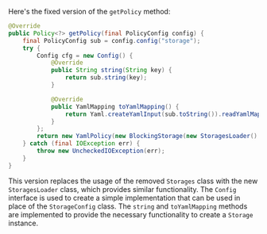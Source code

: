 Here's the fixed version of the `getPolicy` method:

```java
@Override
public Policy<?> getPolicy(final PolicyConfig config) {
    final PolicyConfig sub = config.config("storage");
    try {
        Config cfg = new Config() {
            @Override
            public String string(String key) {
                return sub.string(key);
            }

            @Override
            public YamlMapping toYamlMapping() {
                return Yaml.createYamlInput(sub.toString()).readYamlMapping();
            }
        };
        return new YamlPolicy(new BlockingStorage(new StoragesLoader().newStorage("", cfg)));
    } catch (final IOException err) {
        throw new UncheckedIOException(err);
    }
}
```

This version replaces the usage of the removed `Storages` class with the new `StoragesLoader` class, which provides similar functionality. The `Config` interface is used to create a simple implementation that can be used in place of the `StorageConfig` class. The `string` and `toYamlMapping` methods are implemented to provide the necessary functionality to create a `Storage` instance.